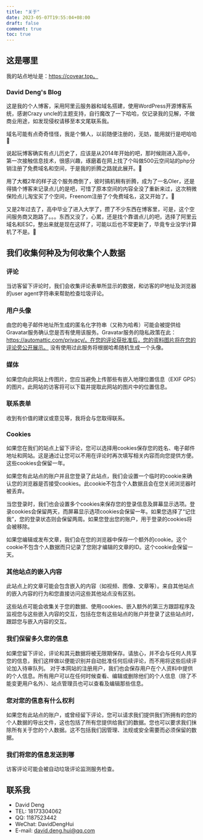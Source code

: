 ```yaml
---
title: "关于"
date: 2023-05-07T19:55:04+08:00
draft: false
comment: true
toc: true
---
```



## 这是哪里

我的站点地址是：https://covear.top。

### David Deng's Blog

这是我的个人博客，采用阿里云服务器和域名搭建，使用WordPress开源博客系统，感谢Crazy uncle的主题支持，自行魔改了一下哈哈，仅记录我的见解，不做商业用途，如发现侵权请移至本文尾联系我。

域名可能有点奇奇怪怪，我是个懒人，以前随便注册的，无妨，能用就行是吧哈哈🤣

说起玩博客确实有点儿历史了，应该是从2014年开始的吧，那时候刚进入高中，第一次接触信息技术，很感兴趣，琢磨着在网上找了个叫做500云空间站的php分销注册了免费域名和空间，于是我的折腾之路就此展开。🤔

用了大概2年的样子这个服务商倒了，彼时搞机稍有折腾，成为了一名OIer，还是得搞个博客来记录点儿的是吧，可惜了原本空间的内容全没了重新来过，这次稍微保险点儿淘宝买了个空间，Freenom注册了个免费域名，这又开始了。😤

又是2年过去了，高中毕业了进入大学了，攒了不少东西在博客里，可是，这个空间服务商又跑路了。。。东西又没了，心累，还是找个靠谱点儿的吧，选择了阿里云域名和ESC，整出来就是现在这样了，可能以后也不常更新了，毕竟专业没学计算机了不是。🤯

## 我们收集何种及为何收集个人数据

### 评论

当访客留下评论时，我们会收集评论表单所显示的数据，和访客的IP地址及浏览器的user agent字符串来帮助检查垃圾评论。

### 用户头像

由您的电子邮件地址所生成的匿名化字符串（又称为哈希）可能会被提供给Gravatar服务确认您是否有使用该服务。Gravatar服务的隐私政策在此：https://automattic.com/privacy/。在您的评论获批准后，您的资料图片将在您的评论旁公开展示。
没有使用过此服务将根据哈希随机生成一个头像。

### 媒体

如果您向此网站上传图片，您应当避免上传那些有嵌入地理位置信息（EXIF GPS）的图片。此网站的访客将可以下载并提取此网站的图片中的位置信息。

### 联系表单

收到有价值的建议或意见等，我将会与您取得联系。

### Cookies

如果您在我们的站点上留下评论，您可以选择用cookies保存您的姓名、电子邮件地址和网站。这是通过让您可以不用在评论时再次填写相关内容而向您提供方便。这些cookies会保留一年。

如果您有此站点的账户并且您登录了此站点，我们会设置一个临时的cookie来确认您的浏览器是否接受cookies。此cookie不包含个人数据且会在您关闭浏览器时被丢弃。

当您登录时，我们也会设置多个cookies来保存您的登录信息及屏幕显示选项。登录cookies会保留两天，而屏幕显示选项cookies会保留一年。如果您选择了“记住我”，您的登录状态则会保留两周。如果您登出您的账户，用于登录的cookies将会被移除。

如果您编辑或发布文章，我们会在您的浏览器中保存一个额外的cookie。这个cookie不包含个人数据而只记录了您刚才编辑的文章的ID。这个cookie会保留一天。

### 其他站点的嵌入内容

此站点上的文章可能会包含嵌入的内容（如视频、图像、文章等）。来自其他站点的嵌入内容的行为和您直接访问这些其他站点没有区别。

这些站点可能会收集关于您的数据、使用cookies、嵌入额外的第三方跟踪程序及监视您与这些嵌入内容的交互，包括在您有这些站点的账户并登录了这些站点时，跟踪您与嵌入内容的交互。

### 我们保留多久您的信息

如果您留下评论，评论和其元数据将被无限期保存。请放心，并不会与任何人共享您的信息，我们这样做以便能识别并自动批准任何后续评论，而不用将这些后续评论加入待审队列。
对于本网站的注册用户，我们也会保存用户在个人资料中提供的个人信息。所有用户可以在任何时候查看、编辑或删除他们的个人信息（除了不能变更用户名外）、站点管理员也可以查看及编辑那些信息。

### 您对您的信息有什么权利

如果您有此站点的账户，或曾经留下评论，您可以请求我们提供我们所拥有的您的个人数据的导出文件，这也包括了所有您提供给我们的数据。您也可以要求我们抹除所有关于您的个人数据。这不包括我们因管理、法规或安全需要而必须保留的数据。

### 我们将您的信息发送到哪

访客评论可能会被自动垃圾评论监测服务检查。

## 联系我
- David Deng
- TEL: 18173304062
- QQ: 1187523442
- WeChat: DavidDengHui
- E-mail: david.deng.hui@qq.com